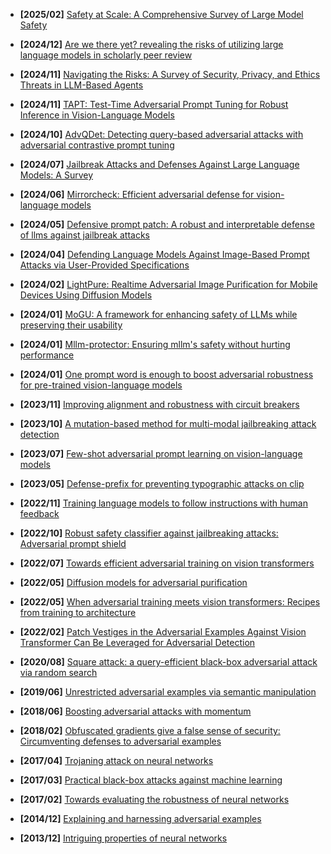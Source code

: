 - **[2025/02]** [Safety at Scale: A Comprehensive Survey of Large Model Safety](https://arxiv.org/abs/2502.05206)

- **[2024/12]** [Are we there yet? revealing the risks of utilizing large language models in scholarly peer review](https://arxiv.org/abs/2412.01708)
- **[2024/11]** [Navigating the Risks: A Survey of Security, Privacy, and Ethics Threats in LLM-Based Agents](https://arxiv.org/abs/2411.09523)
- **[2024/11]** [TAPT: Test-Time Adversarial Prompt Tuning for Robust Inference in Vision-Language Models](https://arxiv.org/abs/2411.13136)
- **[2024/10]** [AdvQDet: Detecting query-based adversarial attacks with adversarial contrastive prompt tuning](https://arxiv.org/abs/2408.01978)
- **[2024/07]** [Jailbreak Attacks and Defenses Against Large Language Models: A Survey](https://arxiv.org/abs/2407.04295)
- **[2024/06]** [Mirrorcheck: Efficient adversarial defense for vision-language models](https://arxiv.org/abs/2406.09250)
- **[2024/05]** [Defensive prompt patch: A robust and interpretable defense of llms against jailbreak attacks](https://arxiv.org/abs/2405.20099)
- **[2024/04]** [Defending Language Models Against Image-Based Prompt Attacks via User-Provided Specifications](https://ieeexplore.ieee.org/document/10579532)
- **[2024/02]** [LightPure: Realtime Adversarial Image Purification for Mobile Devices Using Diffusion Models](https://dl.acm.org/doi/10.1145/3636534.3690684)
- **[2024/01]** [MoGU: A framework for enhancing safety of LLMs while preserving their usability](https://openreview.net/pdf?id=SrFbgIjb53)
- **[2024/01]** [Mllm-protector: Ensuring mllm's safety without hurting performance](https://arxiv.org/abs/2401.02906)
- **[2024/01]** [One prompt word is enough to boost adversarial robustness for pre-trained vision-language models](https://openaccess.thecvf.com/content/CVPR2024/papers/Li_One_Prompt_Word_is_Enough_to_Boost_Adversarial_Robustness_for_CVPR_2024_paper.pdf)

- **[2023/11]** [Improving alignment and robustness with circuit breakers](https://arxiv.org/abs/2406.04313)
- **[2023/10]** [A mutation-based method for multi-modal jailbreaking attack detection](https://arxiv.org/abs/2310.14442)
- **[2023/07]** [Few-shot adversarial prompt learning on vision-language models](https://arxiv.org/abs/2403.14774)
- **[2023/05]** [Defense-prefix for preventing typographic attacks on clip](https://arxiv.org/abs/2304.04512)

- **[2022/11]** [Training language models to follow instructions with human feedback](https://arxiv.org/abs/2203.02155)
- **[2022/10]** [Robust safety classifier against jailbreaking attacks: Adversarial prompt shield](https://aclanthology.org/2024.woah-1.12/)
- **[2022/07]** [Towards efficient adversarial training on vision transformers](https://link.springer.com/chapter/10.1007/978-3-031-19784-0_18)
- **[2022/05]** [Diffusion models for adversarial purification](https://arxiv.org/abs/2205.07460)
- **[2022/05]** [When adversarial training meets vision transformers: Recipes from training to architecture](https://proceedings.neurips.cc/paper_files/paper/2022/file/760b5def8dcb1156aac454e9c0f5f406-Paper-Conference.pdf)
- **[2022/02]** [Patch Vestiges in the Adversarial Examples Against Vision Transformer Can Be Leveraged for Adversarial Detection](https://openreview.net/pdf?id=Y3fjmc2vkKA)

- **[2020/08]** [Square attack: a query-efficient black-box adversarial attack via random search](https://link.springer.com/chapter/10.1007/978-3-030-58580-8_29)

- **[2019/06]** [Unrestricted adversarial examples via semantic manipulation](https://arxiv.org/abs/1904.06347)

- **[2018/06]** [Boosting adversarial attacks with momentum](https://openaccess.thecvf.com/content_cvpr_2018/html/Dong_Boosting_Adversarial_Attacks_CVPR_2018_paper.html)
- **[2018/02]** [Obfuscated gradients give a false sense of security: Circumventing defenses to adversarial examples](https://proceedings.mlr.press/v80/athalye18a.html)

- **[2017/04]** [Trojaning attack on neural networks](https://www.ndss-symposium.org/wp-content/uploads/2018/02/ndss2018_03A-5_Liu_paper.pdf)
- **[2017/03]** [Practical black-box attacks against machine learning](https://dl.acm.org/doi/10.1145/3052973.3053009)
- **[2017/02]** [Towards evaluating the robustness of neural networks](https://ieeexplore.ieee.org/abstract/document/7958570)

- **[2014/12]** [Explaining and harnessing adversarial examples](https://arxiv.org/abs/1412.6572)

- **[2013/12]** [Intriguing properties of neural networks](https://arxiv.org/abs/1312.6199)